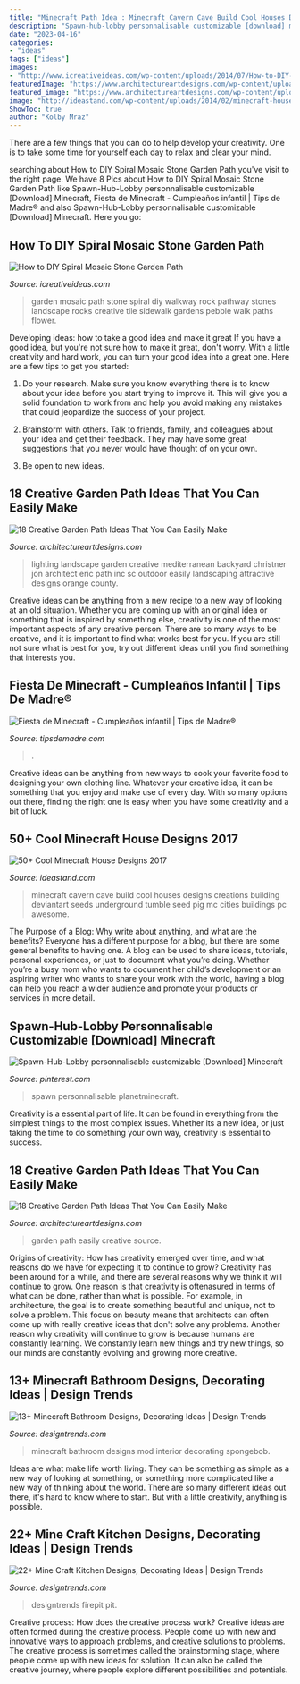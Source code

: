 ```yaml
---
title: "Minecraft Path Idea : Minecraft Cavern Cave Build Cool Houses Designs Creations Building Deviantart Seeds Underground Tumble Seed Pig Mc Cities Buildings Pc Awesome"
description: "Spawn-hub-lobby personnalisable customizable [download] minecraft"
date: "2023-04-16"
categories:
- "ideas"
tags: ["ideas"]
images:
- "http://www.icreativeideas.com/wp-content/uploads/2014/07/How-to-DIY-Spiral-Mosaic-Stone-Garden-Path-5.jpg"
featuredImage: "https://www.architectureartdesigns.com/wp-content/uploads/2016/05/9-26.jpg"
featured_image: "https://www.architectureartdesigns.com/wp-content/uploads/2016/05/3-25.jpg"
image: "http://ideastand.com/wp-content/uploads/2014/02/minecraft-houses/minecraft-cavern-city-49.jpg"
ShowToc: true
author: "Kolby Mraz"
---
```



There are a few things that you can do to help develop your creativity. One is to take some time for yourself each day to relax and clear your mind.

	

		
searching about How to DIY Spiral Mosaic Stone Garden Path you've visit to the right page. We have 8 Pics about How to DIY Spiral Mosaic Stone Garden Path like Spawn-Hub-Lobby personnalisable customizable [Download] Minecraft, Fiesta de Minecraft - Cumpleaños infantil | Tips de Madre® and also Spawn-Hub-Lobby personnalisable customizable [Download] Minecraft. Here you go:
		
    
## How To DIY Spiral Mosaic Stone Garden Path

<img loading=lazy src="http://www.icreativeideas.com/wp-content/uploads/2014/07/How-to-DIY-Spiral-Mosaic-Stone-Garden-Path-5.jpg" onerror="this.onerror=null;this.src='https://tse2.mm.bing.net/th?id=OIP.23NJtN4tnqlXsGrZAth7_wHaLK&amp;pid=15.1';" alt="How to DIY Spiral Mosaic Stone Garden Path">

_Source: icreativeideas.com_

>garden mosaic path stone spiral diy walkway rock pathway stones landscape rocks creative tile sidewalk gardens pebble walk paths flower. 

	

Developing ideas: how to take a good idea and make it great
If you have a good idea, but you're not sure how to make it great, don't worry. With a little creativity and hard work, you can turn your good idea into a great one.
Here are a few tips to get you started:

1. Do your research. Make sure you know everything there is to know about your idea before you start trying to improve it. This will give you a solid foundation to work from and help you avoid making any mistakes that could jeopardize the success of your project.

2. Brainstorm with others. Talk to friends, family, and colleagues about your idea and get their feedback. They may have some great suggestions that you never would have thought of on your own.

3. Be open to new ideas.

    
## 18 Creative Garden Path Ideas That You Can Easily Make

<img loading=lazy src="https://www.architectureartdesigns.com/wp-content/uploads/2016/05/9-26.jpg" onerror="this.onerror=null;this.src='https://tse4.mm.bing.net/th?id=OIP.MFke7b42YRFNhggaQ_qh1QAAAA&amp;pid=15.1';" alt="18 Creative Garden Path Ideas That You Can Easily Make">

_Source: architectureartdesigns.com_

>lighting landscape garden creative mediterranean backyard christner jon architect eric path inc sc outdoor easily landscaping attractive designs orange county. 

	

Creative ideas can be anything from a new recipe to a new way of looking at an old situation. Whether you are coming up with an original idea or something that is inspired by something else, creativity is one of the most important aspects of any creative person. There are so many ways to be creative, and it is important to find what works best for you. If you are still not sure what is best for you, try out different ideas until you find something that interests you.

    
## Fiesta De Minecraft - Cumpleaños Infantil | Tips De Madre®

<img loading=lazy src="https://tipsdemadre.com/wp-content/uploads/2017/06/minecraft-invitacion-fiesta.jpg" onerror="this.onerror=null;this.src='https://tse4.mm.bing.net/th?id=OIP.wA_EcUkyOs9xiLW2-Y8WXQHaSh&amp;pid=15.1';" alt="Fiesta de Minecraft - Cumpleaños infantil | Tips de Madre®">

_Source: tipsdemadre.com_

>. 

	

Creative ideas can be anything from new ways to cook your favorite food to designing your own clothing line. Whatever your creative idea, it can be something that you enjoy and make use of every day. With so many options out there, finding the right one is easy when you have some creativity and a bit of luck.

    
## 50+ Cool Minecraft House Designs 2017

<img loading=lazy src="http://ideastand.com/wp-content/uploads/2014/02/minecraft-houses/minecraft-cavern-city-49.jpg" onerror="this.onerror=null;this.src='https://tse3.mm.bing.net/th?id=OIP._Fw1OEMbmYyrqDrp1dI0mAHaEo&amp;pid=15.1';" alt="50+ Cool Minecraft House Designs 2017">

_Source: ideastand.com_

>minecraft cavern cave build cool houses designs creations building deviantart seeds underground tumble seed pig mc cities buildings pc awesome. 

	

The Purpose of a Blog: Why write about anything, and what are the benefits?
Everyone has a different purpose for a blog, but there are some general benefits to having one. A blog can be used to share ideas, tutorials, personal experiences, or just to document what you’re doing. Whether you’re a busy mom who wants to document her child’s development or an aspiring writer who wants to share your work with the world, having a blog can help you reach a wider audience and promote your products or services in more detail.

    
## Spawn-Hub-Lobby Personnalisable Customizable [Download] Minecraft

<img loading=lazy src="https://i.pinimg.com/736x/b0/71/14/b07114dcb7d003f70fa492f5e2784b19.jpg" onerror="this.onerror=null;this.src='https://tse2.mm.bing.net/th?id=OIP.utk_8vKoilOVQJYoXLpUJwHaEJ&amp;pid=15.1';" alt="Spawn-Hub-Lobby personnalisable customizable [Download] Minecraft">

_Source: pinterest.com_

>spawn personnalisable planetminecraft. 

	

Creativity is a essential part of life. It can be found in everything from the simplest things to the most complex issues. Whether its a new idea, or just taking the time to do something your own way, creativity is essential to success.

    
## 18 Creative Garden Path Ideas That You Can Easily Make

<img loading=lazy src="https://www.architectureartdesigns.com/wp-content/uploads/2016/05/3-25.jpg" onerror="this.onerror=null;this.src='https://tse3.mm.bing.net/th?id=OIP.WtmwiaTytwS78vWLhlS9TAHaIX&amp;pid=15.1';" alt="18 Creative Garden Path Ideas That You Can Easily Make">

_Source: architectureartdesigns.com_

>garden path easily creative source. 

	

Origins of creativity: How has creativity emerged over time, and what reasons do we have for expecting it to continue to grow?
Creativity has been around for a while, and there are several reasons why we think it will continue to grow. One reason is that creativity is oftenasured in terms of what can be done, rather than what is possible. For example, in architecture, the goal is to create something beautiful and unique, not to solve a problem. This focus on beauty means that architects can often come up with really creative ideas that don't solve any problems. Another reason why creativity will continue to grow is because humans are constantly learning. We constantly learn new things and try new things, so our minds are constantly evolving and growing more creative.

    
## 13+ Minecraft Bathroom Designs, Decorating Ideas | Design Trends

<img loading=lazy src="https://images.designtrends.com/wp-content/uploads/2016/03/01051139/Minecraft-Mod-Bathroom-Design.jpeg" onerror="this.onerror=null;this.src='https://tse3.mm.bing.net/th?id=OIP.j23t7_z82pbeL4bshpZRcQHaEK&amp;pid=15.1';" alt="13+ Minecraft Bathroom Designs, Decorating Ideas | Design Trends">

_Source: designtrends.com_

>minecraft bathroom designs mod interior decorating spongebob. 

	

Ideas are what make life worth living. They can be something as simple as a new way of looking at something, or something more complicated like a new way of thinking about the world. There are so many different ideas out there, it's hard to know where to start. But with a little creativity, anything is possible.

    
## 22+ Mine Craft Kitchen Designs, Decorating Ideas | Design Trends

<img loading=lazy src="https://images.designtrends.com/wp-content/uploads/2015/10/06101136/Best-Minecraft-Kitchen-Design.jpg" onerror="this.onerror=null;this.src='https://tse4.mm.bing.net/th?id=OIP.loEiFuvKmWoiSJu3Fi8CWAHaE3&amp;pid=15.1';" alt="22+ Mine Craft Kitchen Designs, Decorating Ideas | Design Trends">

_Source: designtrends.com_

>designtrends firepit pit. 

	

Creative process: How does the creative process work?
Creative ideas are often formed during the creative process. People come up with new and innovative ways to approach problems, and creative solutions to problems. The creative process is sometimes called the brainstorming stage, where people come up with new ideas for solution. It can also be called the creative journey, where people explore different possibilities and potentials.

